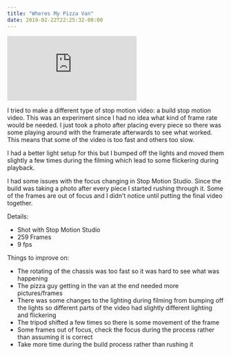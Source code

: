```yaml
---
title: "Wheres My Pizza Van"
date: 2019-02-22T22:25:32-08:00
---
```


<!--more-->

<div class="youtube-responsive-container">
<iframe  src="https://www.youtube.com/embed/YlbiOBFjfdc" frameborder="0" allow="accelerometer; autoplay; encrypted-media; gyroscope; picture-in-picture" allowfullscreen></iframe></div>

I tried to make a different type of stop motion video: a build stop motion video. This was an experiment since I had no idea what kind of frame rate would be needed. I just took a photo after placing every piece so there was some playing around with the framerate afterwards to see what worked. This means that some of the video is too fast and others too slow.

I had a better light setup for this but I bumped off the lights and moved them slightly a few times during the filming which lead to some flickering during playback.

I had some issues with the focus changing in Stop Motion Studio. Since the build was taking a photo after every piece I started rushing through it. Some of the frames are out of focus and I didn't notice until putting the final video together.

Details:

* Shot with Stop Motion Studio
* 259 Frames
* 9 fps

Things to improve on:

* The rotating of the chassis was too fast so it was hard to see what was happening
* The pizza guy getting in the van at the end needed more pictures/frames
* There was some changes to the lighting during filming from bumping off the lights so different parts of the video had slightly different lighting and flickering
* The tripod shifted a few times so there is some movement of the frame
* Some frames out of focus, check the focus during the process rather than assuming it is correct
* Take more time during the build process rather than rushing it
